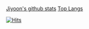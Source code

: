 
[Jiyoon's github stats](https://github-readme-stats.vercel.app/api?username=yyoooona)
[Top Langs](https://github-readme-stats.vercel.app/api/top-langs/?username=yyoooona&layout=compact)

[![Hits](https://hits.seeyoufarm.com/api/count/incr/badge.svg?url=https%3A%2F%2Fgithub.com%2Fyyoooona&count_bg=%2379C83D&title_bg=%233776FF&icon=aiqfome.svg&icon_color=%23E7E7E7&title=hits&edge_flat=false)](https://hits.seeyoufarm.com)

<!--
**yyoooona/yyoooona** is a ✨ _special_ ✨ repository because its `README.md` (this file) appears on your GitHub profile.

Here are some ideas to get you started:

- 🔭 I’m currently working on ...
- 🌱 I’m currently learning ...
- 👯 I’m looking to collaborate on ...
- 🤔 I’m looking for help with ...
- 💬 Ask me about ...
- 📫 How to reach me: ...
- 😄 Pronouns: ...
- ⚡ Fun fact: ...
-->
